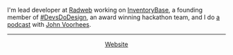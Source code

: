 I'm lead developer at [Radweb](http://radweb.co.uk) working on [InventoryBase](http://inventorybase.com), a founding member of [#DevsDoDesign](http://devsdodesign.com), an award winning hackathon team, and I do [a podcast](http://ruminatepodcast.com) with [John Voorhees](http://johnvoorhees.co).

---

<p align="center"><a href="https://rknight.me">Website</a>
